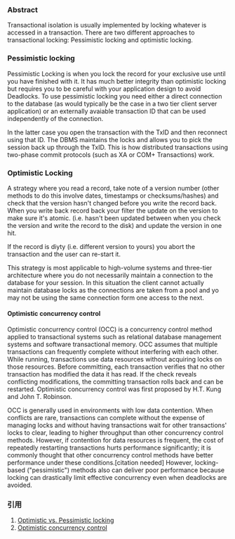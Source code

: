 ### Abstract

Transactional isolation is usually implemented by locking whatever is accessed in a transaction. There are two different approaches to transactional locking: Pessimistic locking and optimistic locking.

### Pessimistic locking

Pessimistic Locking is when you lock the record for your exclusive use until you have finished with it. It has much better integrity than optimistic locking but requires you to be careful with your application design to avoid Deadlocks. To use pessimistic locking you need either a direct connection to the database (as would typically be the case in a two tier client server application) or an externally avaiable transaction ID that can be used independently of the connection. 

In the latter case you open the transaction with the TxID and then reconnect using that ID. The DBMS maintains the locks and allows you to pick the session back up through the TxID. This is how distributed transactions using two-phase commit protocols (such as XA or COM+ Transactions) work.

### Optimistic Locking

A strategy where you read a record, take note of a version number (other methods to do this involve dates, timestamps or checksums/hashes) and check that the version hasn't changed before you write the record back. When you write back record back your filter the update on the version to make sure it's atomic. (i.e. hasn't been updated between when you check the version and write the record to the disk) and update the version in one hit.

If the record is diyty (i.e. different version to yours) you abort the transaction and the user can re-start it.

This strategy is most applicable to high-volume systems and three-tier architecture where you do not necessarily maintain a connection to the database for your session. In this situation the client cannot actually maintain database locks as the connections are taken from a pool and yo may not be using the same connection form one access to the next.

#### Optimistic concurrency control

Optimistic concurrency control (OCC) is a concurrency control method applied to transactional systems such as relational database management systems and software transactional memory. OCC assumes that multiple transactions can frequently complete without interfering with each other. While running, transactions use data resources without acquiring locks on those resources. Before committing, each transaction verifies that no other transaction has modified the data it has read. If the check reveals conflicting modifications, the committing transaction rolls back and can be restarted. Optimistic concurrency control was first proposed by H.T. Kung and John T. Robinson.

OCC is generally used in environments with low data contention. When conflicts are rare, transactions can complete without the expense of managing locks and without having transactions wait for other transactions' locks to clear, leading to higher throughput than other concurrency control methods. However, if contention for data resources is frequent, the cost of repeatedly restarting transactions hurts performance significantly; it is commonly thought that other concurrency control methods have better performance under these conditions.[citation needed] However, locking-based ("pessimistic") methods also can deliver poor performance because locking can drastically limit effective concurrency even when deadlocks are avoided.

### 引用

1. [Optimistic vs. Pessimistic locking](https://stackoverflow.com/questions/129329/optimistic-vs-pessimistic-locking)
2. [Optimistic concurrency control](https://en.wikipedia.org/wiki/Optimistic_concurrency_control)